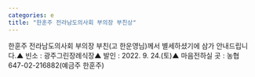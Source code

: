 ```yaml
---
categories: e
title: "한훈주 전라남도의사회 부의장 부친상"
---
```

한훈주 전라남도의사회 부의장 부친(고 한운영님)께서 별세하셨기에 삼가 안내드립니다.▲ 빈소 : 광주그린장례식장▲ 발인 : 2022. 9. 24.(토)▲ 마음전하실 곳 : 농협 647-02-216882(예금주 한훈주)
